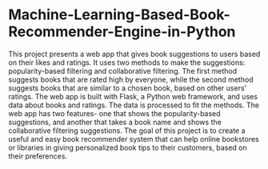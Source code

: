 # Machine-Learning-Based-Book-Recommender-Engine-in-Python
This project presents a web app that gives book suggestions to users based on their likes and ratings. It uses two methods to make the suggestions: popularity-based filtering and collaborative filtering. The first method suggests books that are rated high by everyone, while the second method suggests books that are similar to a chosen book, based on other users' ratings. The web app is built with Flask, a Python web framework, and uses data about books and ratings. The data is processed to fit the methods. The web app has two features- one that shows the popularity-based suggestions, and another that takes a book name and shows the collaborative filtering suggestions. The goal of this project is to create a useful and easy book recommender system that can help online bookstores or libraries in giving personalized book tips to their customers, based on their preferences.
